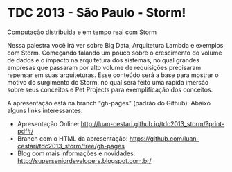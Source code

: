TDC 2013 - São Paulo - Storm! 
=============================

Computação distribuida e em tempo real com Storm 

Nessa palestra você irá ver sobre Big Data, Arquitetura Lambda e exemplos com Storm. Começando falando um pouco sobre o crescimento do volume de dados e o impacto na arquitetura dos sistemas, no qual grandes empresas que passaram por alto volume de requisições precisaram repensar em suas arquiteturas. Esse conteúdo será a base para mostrar o motivo do surgimento do Storm, no qual será feito uma rápida imersão sobre seus conceitos e Pet Projects para exemplificação dos conceitos.

A apresentação está na branch "gh-pages" (padrão do Github). Abaixo alguns links interessantes:

- Apresentação Online: http://luan-cestari.github.io/tdc2013_storm/?print-pdf#/
- Branch com o HTML da apresentação: https://github.com/luan-cestari/tdc2013_storm/tree/gh-pages
- Blog com mais informações e novidades: http://superseniordevelopers.blogspot.com.br/
